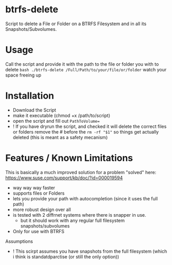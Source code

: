 # btrfs-delete
Script to delete a File or Folder on a BTRFS Filesystem and in all its Snapshots/Subvolumes.

# Usage
Call the script and provide it with the path to the file or folder you with to delete
`bash ./btrfs-delete /Full/Path/to/your/file/or/folder`
watch your space freeing up

# Installation
- Download the Script
- make it executable (chmod +x /path/to/script)
- open the script and fill out `PathToVolume=`
- ! If you have dryrun the script, and checked it will delete the correct files or folders remove the # before the `rm -rf "$1"` so things get actually deleted (this is meant as a safety mecanism)


# Features / Known Limitations
This is basically a much improved solution for a problem "solved" here: https://www.suse.com/support/kb/doc/?id=000019594
- way way way faster
- supports files or Folders
- lets you provide your path with autocompletion (since it uses the full path)
- more robust design over all
- is tested with 2 diffrnet systems where there is snapper in use.
  - but it should work with any regular full filesystem snapshots/subvolumes
- Only for use with BTRFS 

Assumptions
- ! This scirpt assumes you have snapshots from the full filesystem (which i think is standatdparctise (or still the only option))
